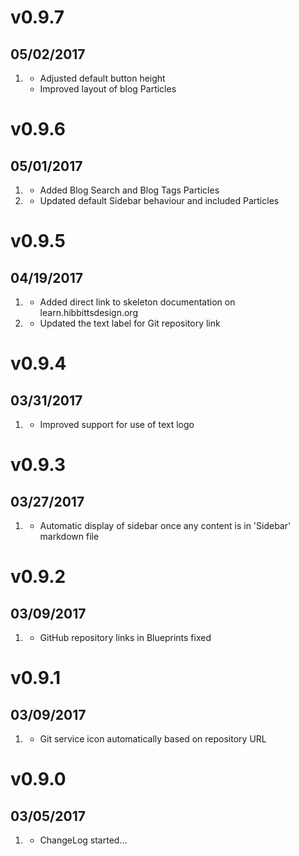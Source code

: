 # v0.9.7
## 05/02/2017

1. [](#improved)
    * Adjusted default button height
    * Improved layout of blog Particles

# v0.9.6
## 05/01/2017

1. [](#new)
    * Added Blog Search and Blog Tags Particles
1. [](#improved)
    * Updated default Sidebar behaviour and included Particles

# v0.9.5
## 04/19/2017

1. [](#new)
    * Added direct link to skeleton documentation on learn.hibbittsdesign.org
1. [](#improved)
    * Updated the text label for Git repository link

# v0.9.4
## 03/31/2017

1. [](#improved)
    * Improved support for use of text logo

# v0.9.3
## 03/27/2017

1. [](#improved)
    * Automatic display of sidebar once any content is in 'Sidebar' markdown file

# v0.9.2
## 03/09/2017

1. [](#bugfix)
    * GitHub repository links in Blueprints fixed

# v0.9.1
## 03/09/2017

1. [](#improved)
    * Git service icon automatically based on repository URL

# v0.9.0
## 03/05/2017

1. [](#new)
    * ChangeLog started...
